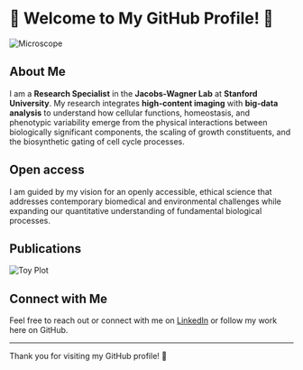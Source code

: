 # 🔬 Welcome to My GitHub Profile! 🔬

![Microscope](https://via.placeholder.com/150 "Microscope")
<!-- Replace the above placeholder with an actual image of a microscope if you have one -->

## About Me
I am a **Research Specialist** in the **Jacobs-Wagner Lab** at **Stanford University**. My research integrates **high-content imaging** with **big-data analysis** to understand how cellular functions, homeostasis, and phenotypic variability emerge from the physical interactions between biologically significant components, the scaling of growth constituents, and the biosynthetic gating of cell cycle processes. 

## Open access
I am guided by my vision for an openly accessible, ethical science that addresses contemporary biomedical and environmental challenges while expanding our quantitative understanding of fundamental biological processes.

## Publications


![Toy Plot](https://via.placeholder.com/150 "Toy Plot")
<!-- Replace the above placeholder with an actual image of a toy plot if you have one -->


## Connect with Me
Feel free to reach out or connect with me on [LinkedIn](https://www.linkedin.com/in/alex-papagiannakis-singlecells/) or follow my work here on GitHub.

---

Thank you for visiting my GitHub profile! 🚀
